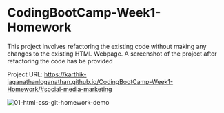 # CodingBootCamp-Week1-Homework

This project involves refactoring the existing code without making any changes to the existing HTML Webpage. A screenshot of the project after refactoring the code has be provided


Project URL: https://karthik-jaganathanloganathan.github.io/CodingBootCamp-Week1-Homework/#social-media-marketing


![01-html-css-git-homework-demo](https://user-images.githubusercontent.com/94226903/143226641-198de247-1512-4182-bb18-92fc69eefb9a.png)


